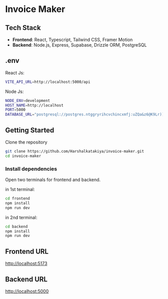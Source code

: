 # Invoice Maker

## Tech Stack

- **Frontend**: React, Typescript, Tailwind CSS, Framer Motion
- **Backend**: Node.js, Express, Supabase, Drizzle ORM, PostgreSQL

## .env

React Js:

```bash
VITE_API_URL=http://localhost:5000/api
```

Node Js:

```bash
NODE_ENV=development
HOST_NAME=http://localhost
PORT=5000
DATABASE_URL="postgresql://postgres.ntggryrihcvchincxmfj:uZQa&z6@K9Lr)))@aws-0-ap-south-1.pooler.supabase.com:6543/postgres"
```

## Getting Started

Clone the repository

```bash
git clone https://github.com/Harshalkatakiya/invoice-maker.git
cd invoice-maker
```

### Install dependencies

Open two terminals for frontend and backend.

in 1st terminal:

```bash
cd frontend
npm install
npm run dev
```

in 2nd terminal:

```bash
cd backend
npm install
npm run dev
```

## Frontend URL

[http://localhost:5173](http://localhost:5173)

## Backend URL

[http://localhost:5000](http://localhost:5000)
